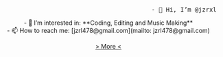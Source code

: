 <p align="right">
<samp>
<br>
- 👋 Hi, I’m @jzrxl
 </br>
<p align="center">
- 👀 I’m interested in: **Coding, Editing and Music Making**
<br>
- 📫 How to reach me: [jzrl478@gmail.com](mailto: jzrl478@gmail.com)
 </br>
 <p align="center">
<a href="https://dhjzrl.carrd.co/">  > More < </a>
   </p>
</samp>
 </p>
